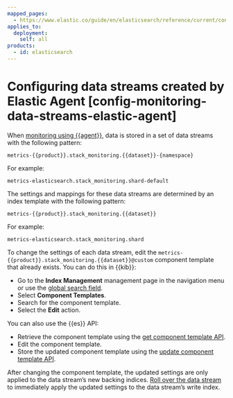 ```yaml
---
mapped_pages:
  - https://www.elastic.co/guide/en/elasticsearch/reference/current/config-monitoring-data-streams-elastic-agent.html
applies_to:
  deployment:
    self: all
products:
  - id: elasticsearch
---
```


# Configuring data streams created by Elastic Agent [config-monitoring-data-streams-elastic-agent]

When [monitoring using {{agent}}](../stack-monitoring/collecting-monitoring-data-with-elastic-agent.md), data is stored in a set of data streams with the following pattern:

```
metrics-{{product}}.stack_monitoring.{{dataset}}-{namespace}
```

For example: 

```
metrics-elasticsearch.stack_monitoring.shard-default
```

The settings and mappings for these data streams are determined by an index template with the following pattern:

```
metrics-{{product}}.stack_monitoring.{{dataset}}
``` 
For example: 

```
metrics-elasticsearch.stack_monitoring.shard
```

To change the settings of each data stream, edit the `metrics-{{product}}.stack_monitoring.{{dataset}}@custom` component template that already exists. You can do this in {{kib}}:


* Go to the **Index Management** management page in the navigation menu or use the [global search field](/explore-analyze/find-and-organize/find-apps-and-objects.md).
* Select **Component Templates**.
* Search for the component template.
* Select the **Edit** action.

You can also use the {{es}} API:

* Retrieve the component template using the [get component template API](https://www.elastic.co/docs/api/doc/elasticsearch/operation/operation-cluster-get-component-template).
* Edit the component template.
* Store the updated component template using the [update component template API](https://www.elastic.co/docs/api/doc/elasticsearch/operation/operation-cluster-put-component-template).

After changing the component template, the updated settings are only applied to the data stream’s new backing indices. [Roll over the data stream](../../../manage-data/data-store/data-streams/use-data-stream.md#manually-roll-over-a-data-stream) to immediately apply the updated settings to the data stream’s write index.
